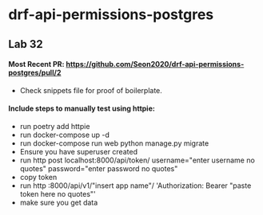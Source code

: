 # drf-api-permissions-postgres
## Lab 32
#### Most Recent PR: https://github.com/Seon2020/drf-api-permissions-postgres/pull/2
- Check snippets file for proof of boilerplate.

#### Include steps to manually test using httpie:
- run poetry add httpie
- run docker-compose up -d
- run docker-compose run web python manage.py migrate 
- Ensure you have superuser created 
- run http post localhost:8000/api/token/ username="enter username no quotes" password="enter password no quotes" 
- copy token 
- run http :8000/api/v1/"insert app name"/ 'Authorization: Bearer "paste token here no quotes"' 
- make sure you get data
